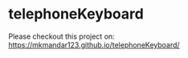 # telephoneKeyboard
Please checkout this project on: 
https://mkmandar123.github.io/telephoneKeyboard/ 
